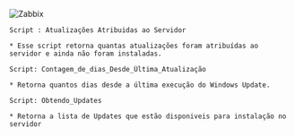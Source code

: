 ![Zabbix](https://assets.zabbix.com/img/logo/zabbix_logo_500x131.png)

~~~ 
Script : Atualizações Atribuidas ao Servidor

* Esse script retorna quantas atualizações foram atribuídas ao servidor e ainda não foram instaladas. 

~~~~

~~~~ 
Script: Contagem_de_dias_Desde_Última_Atualização

* Retorna quantos dias desde a última execução do Windows Update.

~~~~

~~~~
Script: Obtendo_Updates

* Retorna a lista de Updates que estão disponiveis para instalação no servidor 

~~~~